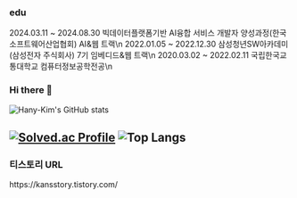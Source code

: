 ### edu
2024.03.11 ~ 2024.08.30 빅데이터플랫폼기반 AI융합 서비스 개발자 양성과정(한국소프트웨어산업협회) AI&웹 트랙\n
2022.01.05 ~ 2022.12.30 삼성청년SW아카데미(삼성전자 주식회사) 7기 임베디드&웹 트랙\n
2020.03.02 ~ 2022.02.11 국립한국교통대학교 컴퓨터정보공학전공\n

### Hi there 👋

<!--
**Hany-Kim/Hany-Kim** is a ✨ _special_ ✨ repository because its `README.md` (this file) appears on your GitHub profile.

Here are some ideas to get you started:

- 🔭 I’m currently working on ...
- 🌱 I’m currently learning ...
- 👯 I’m looking to collaborate on ...
- 🤔 I’m looking for help with ...
- 💬 Ask me about ...
- 📫 How to reach me: ...
- 😄 Pronouns: ...
- ⚡ Fun fact: ...
-->

![Hany-Kim's GitHub stats](https://github-readme-stats.vercel.app/api?username=Hany-Kim\&bg_color=30,e96443,904e95\&title_color=fff\&text_color=fff)

[![Solved.ac Profile](http://mazassumnida.wtf/api/v2/generate_badge?boj=kan)](https://solved.ac/kan/) ![Top Langs](https://github-readme-stats.vercel.app/api/top-langs/?username=Hany-Kim\&hide_progress=true)
---
<h3>티스토리 URL</h3>
https://kansstory.tistory.com/
